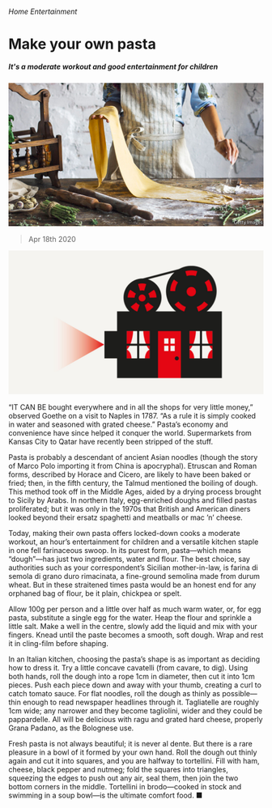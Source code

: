 ###### Home Entertainment

# Make your own pasta 

##### It's a moderate workout and good entertainment for children 

![image](images/20200418_BKP005_0.jpg) 

> Apr 18th 2020 

![image](images/20200418_BKD010_0.jpg) 


“IT CAN BE bought everywhere and in all the shops for very little money,” observed Goethe on a visit to Naples in 1787. “As a rule it is simply cooked in water and seasoned with grated cheese.” Pasta’s economy and convenience have since helped it conquer the world. Supermarkets from Kansas City to Qatar have recently been stripped of the stuff.

Pasta is probably a descendant of ancient Asian noodles (though the story of Marco Polo importing it from China is apocryphal). Etruscan and Roman forms, described by Horace and Cicero, are likely to have been baked or fried; then, in the fifth century, the Talmud mentioned the boiling of dough. This method took off in the Middle Ages, aided by a drying process brought to Sicily by Arabs. In northern Italy, egg-enriched doughs and filled pastas proliferated; but it was only in the 1970s that British and American diners looked beyond their ersatz spaghetti and meatballs or mac ’n’ cheese.


Today, making their own pasta offers locked-down cooks a moderate workout, an hour’s entertainment for children and a versatile kitchen staple in one fell farinaceous swoop. In its purest form, pasta—which means “dough”—has just two ingredients, water and flour. The best choice, say authorities such as your correspondent’s Sicilian mother-in-law, is farina di semola di grano duro rimacinata, a fine-ground semolina made from durum wheat. But in these straitened times pasta would be an honest end for any orphaned bag of flour, be it plain, chickpea or spelt.

Allow 100g per person and a little over half as much warm water, or, for egg pasta, substitute a single egg for the water. Heap the flour and sprinkle a little salt. Make a well in the centre, slowly add the liquid and mix with your fingers. Knead until the paste becomes a smooth, soft dough. Wrap and rest it in cling-film before shaping.

In an Italian kitchen, choosing the pasta’s shape is as important as deciding how to dress it. Try a little concave cavatelli (from cavare, to dig). Using both hands, roll the dough into a rope 1cm in diameter, then cut it into 1cm pieces. Push each piece down and away with your thumb, creating a curl to catch tomato sauce. For flat noodles, roll the dough as thinly as possible—thin enough to read newspaper headlines through it. Tagliatelle are roughly 1cm wide; any narrower and they become tagliolini, wider and they could be pappardelle. All will be delicious with ragu and grated hard cheese, properly Grana Padano, as the Bolognese use.

Fresh pasta is not always beautiful; it is never al dente. But there is a rare pleasure in a bowl of it formed by your own hand. Roll the dough out thinly again and cut it into squares, and you are halfway to tortellini. Fill with ham, cheese, black pepper and nutmeg; fold the squares into triangles, squeezing the edges to push out any air, seal them, then join the two bottom corners in the middle. Tortellini in brodo—cooked in stock and swimming in a soup bowl—is the ultimate comfort food. ■

